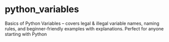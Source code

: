 # python_variables
Basics of Python Variables – covers legal &amp; illegal variable names, naming rules, and beginner-friendly examples with explanations. Perfect for anyone starting with Python
